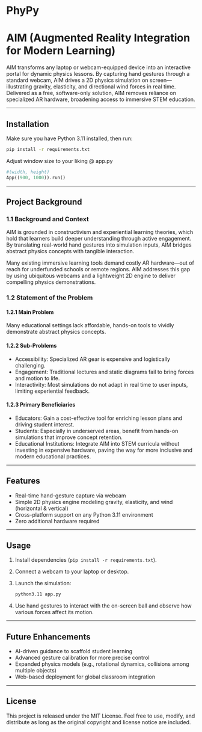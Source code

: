 # PhyPy

# AIM (Augmented Reality Integration for Modern Learning)

AIM transforms any laptop or webcam-equipped device into an interactive portal for dynamic physics lessons. By capturing hand gestures through a standard webcam, AIM drives a 2D physics simulation on screen—illustrating gravity, elasticity, and directional wind forces in real time. Delivered as a free, software-only solution, AIM removes reliance on specialized AR hardware, broadening access to immersive STEM education.

---

## Installation

Make sure you have Python 3.11 installed, then run:

```bash
pip install -r requirements.txt
```

Adjust window size to your liking @ app.py
```python
#(width, height)
App((900, 1000)).run()
```

---

## Project Background

### 1.1 Background and Context

AIM is grounded in constructivism and experiential learning theories, which hold that learners build deeper understanding through active engagement. By translating real-world hand gestures into simulation inputs, AIM bridges abstract physics concepts with tangible interaction.

Many existing immersive learning tools demand costly AR hardware—out of reach for underfunded schools or remote regions. AIM addresses this gap by using ubiquitous webcams and a lightweight 2D engine to deliver compelling physics demonstrations.

### 1.2 Statement of the Problem

#### 1.2.1 Main Problem

Many educational settings lack affordable, hands-on tools to vividly demonstrate abstract physics concepts.

#### 1.2.2 Sub-Problems

- Accessibility: Specialized AR gear is expensive and logistically challenging.
- Engagement: Traditional lectures and static diagrams fail to bring forces and motion to life.
- Interactivity: Most simulations do not adapt in real time to user inputs, limiting experiential feedback.

#### 1.2.3 Primary Beneficiaries

- Educators: Gain a cost-effective tool for enriching lesson plans and driving student interest.
- Students: Especially in underserved areas, benefit from hands-on simulations that improve concept retention.
- Educational Institutions: Integrate AIM into STEM curricula without investing in expensive hardware, paving the way for more inclusive and modern educational practices.

---

## Features

- Real-time hand-gesture capture via webcam  
- Simple 2D physics engine modeling gravity, elasticity, and wind (horizontal & vertical)  
- Cross-platform support on any Python 3.11 environment  
- Zero additional hardware required  

---

## Usage

1. Install dependencies (`pip install -r requirements.txt`).  
2. Connect a webcam to your laptop or desktop.  
3. Launch the simulation:

    ```bash
    python3.11 app.py
    ```

4. Use hand gestures to interact with the on-screen ball and observe how various forces affect its motion.

---

## Future Enhancements

- AI-driven guidance to scaffold student learning  
- Advanced gesture calibration for more precise control  
- Expanded physics models (e.g., rotational dynamics, collisions among multiple objects)  
- Web-based deployment for global classroom integration  

---

## License

This project is released under the MIT License. Feel free to use, modify, and distribute as long as the original copyright and license notice are included.
